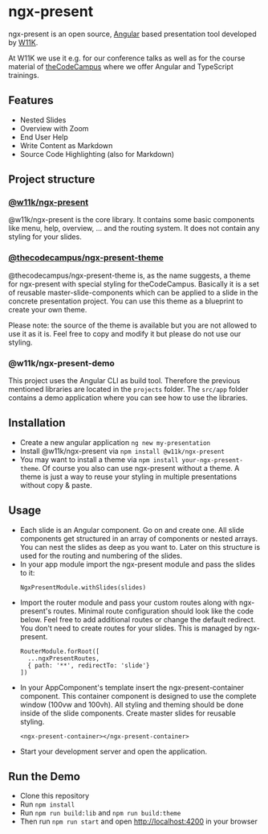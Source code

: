 # ngx-present

ngx-present is an open source, [Angular](https://angular.io) based presentation tool developed
by [W11K](https://w11k.de).

At W11K we use it e.g. for our conference talks as well as for the course material
of [theCodeCampus](https://thecodecampus.de) where we offer Angular and
TypeScript trainings.

## Features

* Nested Slides
* Overview with Zoom
* End User Help
* Write Content as Markdown
* Source Code Highlighting (also for Markdown) 


## Project structure

### [@w11k/ngx-present](-/projects/w11k/ngx-present)

@w11k/ngx-present is the core library. It contains some basic components like menu, help,
overview, ... and the routing system. It does not contain any styling for your slides.

### [@thecodecampus/ngx-present-theme](./projects/thecodecampus/ngx-present-theme)

@thecodecampus/ngx-present-theme is, as the name suggests, a theme for ngx-present
with special styling for theCodeCampus. Basically it is a set of reusable
master-slide-components which can be applied to a slide in the concrete presentation project. 
You can use this theme as a blueprint to create your own theme.

Please note: the source of the theme is available but you are not allowed to use it as it is.
Feel free to copy and modify it but please do not use our styling.

### @w11k/ngx-present-demo

This project uses the Angular CLI as build tool. Therefore the previous mentioned
libraries are located in the `projects` folder. The `src/app` folder contains a
demo application where you can see how to use the libraries.


## Installation

* Create a new angular application `ng new my-presentation`
* Install @w11k/ngx-present via `npm install @w11k/ngx-present`
* You may want to install a theme via `npm install your-ngx-present-theme`.
  Of course you also can use ngx-present without a theme.
  A theme is just a way to reuse your styling in multiple presentations
  without copy & paste.  

## Usage

* Each slide is an Angular component. Go on and create one.
  All slide components get structured in an array of components or nested arrays.
  You can nest the slides as deep as you want to. Later on this structure is used
  for the routing and numbering of the slides. 
* In your app module import the ngx-present module and pass the slides to it: 
  ```
  NgxPresentModule.withSlides(slides)
  ```
* Import the router module and pass your custom routes along with ngx-present's
  routes. Minimal route configuration should look like the code below.
  Feel free to add additional routes or change the default redirect.
  You don't need to create routes for your slides. This is managed by ngx-present.
  ```
  RouterModule.forRoot([
    ...ngxPresentRoutes,
    { path: '**', redirectTo: 'slide'}
  ])  
  ```
* In your AppComponent's template insert the ngx-present-container component.
  This container component is designed to use the complete window (100vw and 100vh).
  All styling and theming should be done inside of the slide components.
  Create master slides for reusable styling.
  ```
  <ngx-present-container></ngx-present-container>
  ```
* Start your development server and open the application.


## Run the Demo

* Clone this repository
* Run `npm install`
* Run `npm run build:lib` and `npm run build:theme`
* Then run `npm run start` and open [http://localhost:4200](http://localhost:4200)
  in your browser
